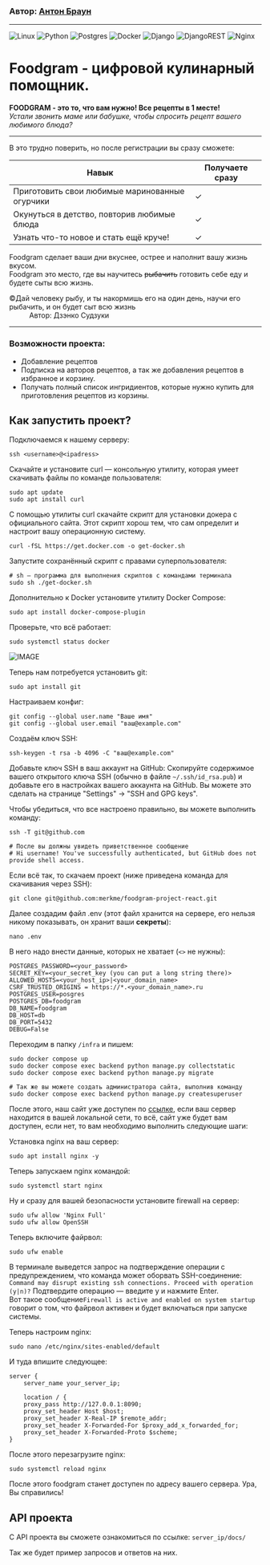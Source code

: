 ### Автор: [Антон Браун](https://github.com/merkme "Author's github")
---
![Linux](https://img.shields.io/badge/Linux-FCC624?style=for-the-badge&logo=linux&logoColor=black)
![Python](https://img.shields.io/badge/python-3670A0?style=for-the-badge&logo=python&logoColor=ffdd54)
![Postgres](https://img.shields.io/badge/postgres-%23316192.svg?style=for-the-badge&logo=postgresql&logoColor=white)
![Docker](https://img.shields.io/badge/docker-%230db7ed.svg?style=for-the-badge&logo=docker&logoColor=white)
![Django](https://img.shields.io/badge/django-%23092E20.svg?style=for-the-badge&logo=django&logoColor=white)
![DjangoREST](https://img.shields.io/badge/DJANGO-REST-ff1709?style=for-the-badge&logo=django&logoColor=white&color=ff1709&labelColor=gray)
![Nginx](https://img.shields.io/badge/nginx-%23009639.svg?style=for-the-badge&logo=nginx&logoColor=white)

# Foodgram - цифровой кулинарный помощник.
__FOODGRAM - это то, что вам нужно! Все рецепты в 1 месте!__  
_Устали звонить маме или бабушке, чтобы спросить рецепт вашего любимого блюда?_  

---
В это трудно поверить, но после регистрации вы сразу сможете:

|Навык|Получаете сразу|
|---|---|
|Приготовить свои любимые маринованные огурчики|&check;|
|Окунуться в детство, повторив любимые блюда|&check;|
|Узнать что-то новое и стать ещё круче!|&check;|

Foodgram сделает ваши дни вкуснее, острее и наполнит вашу жизнь вкусом.  
Foodgram это место, где вы научитесь ~~рыбачить~~ готовить себе еду и будете сыты всю жизнь.  


<dl> 
	<dt>©Дай человеку рыбу, и ты накормишь его на один день, научи его рыбачить, и он будет сыт всю жизнь</dt>
	<dd>Автор: Дзэнко Судзуки</dd> 
</dl>


---

### Возможности проекта:

- Добавление рецептов
- Подписка на авторов рецептов, а так же добавления рецептов в избранное и корзину.
- Получать полный список ингридиентов, которые нужно купить для приготовления рецептов из корзины.

## Как запустить проект?


Подключаемся к нашему серверу:
```
ssh <username>@<ipadress>
```
Скачайте и установите curl — консольную утилиту, которая умеет скачивать файлы по команде пользователя:
```
sudo apt update
sudo apt install curl
```
С помощью утилиты curl скачайте скрипт для установки докера с официального сайта. Этот скрипт хорош тем, что сам определит и настроит вашу операционную систему.
```
curl -fSL https://get.docker.com -o get-docker.sh
```
Запустите сохранённый скрипт с правами суперпользователя:
```
# sh — программа для выполнения скриптов с командами терминала
sudo sh ./get-docker.sh
```
Дополнительно к Docker установите утилиту Docker Compose:
```
sudo apt install docker-compose-plugin
```
Проверьте, что всё работает:
```
sudo systemctl status docker
```
![IMAGE](https://pictures.s3.yandex.net/resources/S16_07_1691838427.png)

Теперь нам потребуется установить git:
```
sudo apt install git
```
Настраиваем конфиг:
```
git config --global user.name "Ваше имя"
git config --global user.email "ваш@example.com"
```
Создаём ключ SSH:
```
ssh-keygen -t rsa -b 4096 -C "ваш@example.com"
```
Добавьте ключ SSH в ваш аккаунт на GitHub:
Скопируйте содержимое вашего открытого ключа SSH (обычно в файле `~/.ssh/id_rsa.pub`) и добавьте его в настройках вашего аккаунта на GitHub. Вы можете это сделать на странице "Settings" -> "SSH and GPG keys".  

Чтобы убедиться, что все настроено правильно, вы можете выполнить команду:
```
ssh -T git@github.com

# После вы должны увидеть приветственное сообщение
# Hi username! You've successfully authenticated, but GitHub does not provide shell access.
```

Если всё так, то скачаем проект (ниже приведена команда для скачивания через SSH):  
```
git clone git@github.com:merkme/foodgram-project-react.git
```
Далее создадим файл .env (этот файл хранится на сервере, его нельзя никому показывать, он хранит ваши __секреты__):
```
nano .env
```
В него надо внести данные, которых не хватает (`<>` не нужны):
```
POSTGRES_PASSWORD=<your_password>
SECRET_KEY=<your_secret_key (you can put a long string there)>
ALLOWED_HOSTS=<your_host_ip>|<your_domain_name>
CSRF_TRUSTED_ORIGINS = https://*.<your_domain_name>.ru
POSTGRES_USER=posgres
POSTGRES_DB=foodgram
DB_NAME=foodgram
DB_HOST=db
DB_PORT=5432
DEBUG=False
```

Переходим в папку `/infra` и пишем:
```
sudo docker compose up
sudo docker compose exec backend python manage.py collectstatic
sudo docker compose exec backend python manage.py migrate

# Так же вы можете создать администратора сайта, выполнив команду
sudo docker compose exec backend python manage.py createsuperuser
```
После этого, наш сайт уже доступен по [ссылке](http://localhost:8090), если ваш сервер находится в вашей локальной сети, то всё, сайт уже будет вам доступен, если нет, то вам необходимо выполнить следующие шаги:  

Установка nginx на ваш сервер:
```
sudo apt install nginx -y 
```
Теперь запускаем nginx командой:
```
sudo systemctl start nginx 
```
Ну и сразу для вашей безопасности установите firewall на сервер:
```
sudo ufw allow 'Nginx Full'
sudo ufw allow OpenSSH 
```
Теперь включите файрвол:
```
sudo ufw enable 
```
В терминале выведется запрос на подтверждение операции с предупреждением, что команда может оборвать SSH-соединение:
`Command may disrupt existing ssh connections. Proceed with operation (y|n)?`
Подтвердите операцию — введите y и нажмите Enter.  
Вот такое сообщение`Firewall is active and enabled on system startup` говорит о том, что файрвол активен и будет включаться при запуске системы.  

Теперь настроим nginx:
```
sudo nano /etc/nginx/sites-enabled/default 
```
И туда впишите следующее:
```
server {
    server_name your_server_ip;

    location / {
    proxy_pass http://127.0.0.1:8090;
    proxy_set_header Host $host;
    proxy_set_header X-Real-IP $remote_addr;
    proxy_set_header X-Forwarded-For $proxy_add_x_forwarded_for;
    proxy_set_header X-Forwarded-Proto $scheme;
}
```
После этого перезагрузите nginx:
```
sudo systemctl reload nginx
```
После этого foodgram станет доступен по адресу вашего сервера. Ура, Вы справились!  

## API проекта
С API проекта вы сможете ознакомиться по ссылке: `server_ip/docs/`  

Так же будет пример запросов и ответов на них.

